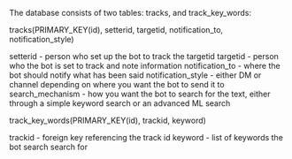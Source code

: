 The database consists of two tables: tracks, and track_key_words:

tracks(PRIMARY_KEY(id), setterid, targetid, notification_to, notification_style)

setterid - person who set up the bot to track the targetid
targetid - person who the bot is set to track and note information
notification_to - where the bot should notify what has been said
notification_style - either DM or channel depending on where you want the bot to send it to
search_mechanism - how you want the bot to search for the text, either through a simple keyword search or an advanced ML search

track_key_words(PRIMARY_KEY(id), trackid, keyword)

trackid - foreign key referencing the track id
keyword - list of keywords the bot search search for
